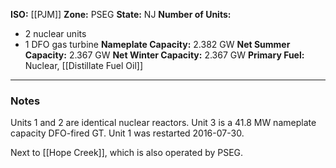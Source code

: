 **ISO:** [[PJM]]
**Zone:** PSEG
**State:** NJ
**Number of Units:**
- 2 nuclear units
- 1 DFO gas turbine
**Nameplate Capacity:** 2.382 GW
**Net Summer Capacity:** 2.367 GW
**Net Winter Capacity:** 2.367 GW
**Primary Fuel:** Nuclear, [[Distillate Fuel Oil]]

---
### Notes
Units 1 and 2 are identical nuclear reactors. Unit 3 is a 41.8 MW nameplate capacity DFO-fired GT. Unit 1 was restarted 2016-07-30.

Next to [[Hope Creek]], which is also operated by PSEG.